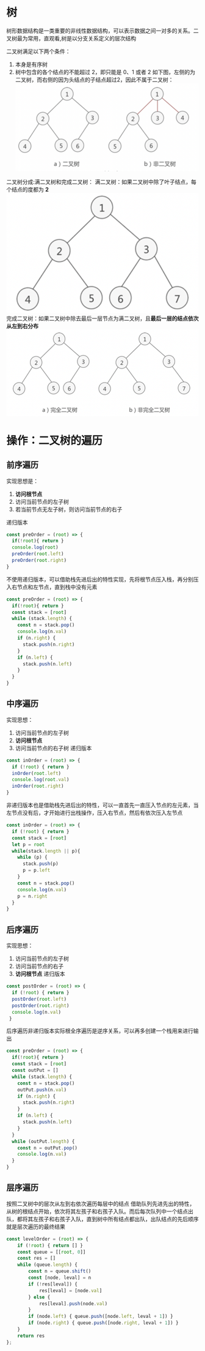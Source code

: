 
# 树
树形数据结构是一类重要的非线性数据结构，可以表示数据之间一对多的关系。二叉树最为常用，直观看,树是以分支关系定义的层次结构

二叉树满足以下两个条件：  
1. 本身是有序树
2. 树中包含的各个结点的不能超过 2，即只能是 0、1 或者 2
如下图，左侧的为二叉树，而右侧的因为头结点的子结点超过2，因此不属于二叉树：
![树](../img/tree.png)

二叉树分成:满二叉树和完成二叉树：
满二叉树：如果二叉树中除了叶子结点，每个结点的度都为 **2**
![树](../img/treefull.png)
完成二叉树：如果二叉树中除去最后一层节点为满二叉树，且**最后一层的结点依次从左到右分布**
![树](../img/treefin.png)

# 操作：二叉树的遍历
## 前序遍历
实现思想是：
1. **访问根节点**
2. 访问当前节点的左子树
3. 若当前节点无左子树，则访问当前节点的右子

递归版本  
```js
const preOrder = (root) => {
  if(!root){ return }
  console.log(root)
  preOrder(root.left)
  preOrder(root.right)
}
```
不使用递归版本，可以借助栈先进后出的特性实现，先将根节点压入栈，再分别压入右节点和左节点，直到栈中没有元素
```js
const preOrder = (root) => {
  if(!root){ return }
  const stack = [root]
  while (stack.length) {
    const n = stack.pop()
    console.log(n.val)
    if (n.right) {
      stack.push(n.right)
    }
    if (n.left) {
      stack.push(n.left)
    }
  }
}
```
## 中序遍历
实现思想：
1. 访问当前节点的左子树
2. **访问根节点**
3. 访问当前节点的右子树
递归版本
```js
const inOrder = (root) => {
  if (!root) { return }
  inOrder(root.left)
  console.log(root.val)
  inOrder(root.right)
}
```
非递归版本也是借助栈先进后出的特性，可以一直首先一直压入节点的左元素，当左节点没有后，才开始进行出栈操作，压入右节点，然后有依次压入左节点
```js
const inOrder = (root) => {
  if (!root) { return }
  const stack = [root]
  let p = root
  while(stack.length || p){
    while (p) {
      stack.push(p)
      p = p.left
    }
    const n = stack.pop()
    console.log(n.val)
    p = n.right
  }
}
```
## 后序遍历
实现思想：
1. 访问当前节点的左子树
2. 访问当前节点的右子
3. **访问根节点**
递归版本
```js
const postOrder = (root) => {
  if (!root) { return }
  postOrder(root.left)
  postOrder(root.right)
  console.log(n.val)
 }
```
后序遍历非递归版本实际根全序遍历是逆序关系，可以再多创建一个栈用来进行输出
```js
const preOrder = (root) => {
  if(!root){ return }
  const stack = [root]
  const outPut = []
  while (stack.length) {
    const n = stack.pop()
    outPut.push(n.val)
    if (n.right) {
      stack.push(n.right)
    }
    if (n.left) {
      stack.push(n.left)
    }
  }
  while (outPut.length) {
    const n = outPut.pop()
    console.log(n.val)
  }
}
```
## 层序遍历
按照二叉树中的层次从左到右依次遍历每层中的结点
借助队列先进先出的特性，从树的根结点开始，依次将其左孩子和右孩子入队。而后每次队列中一个结点出队，都将其左孩子和右孩子入队，直到树中所有结点都出队，出队结点的先后顺序就是层次遍历的最终结果
```js
const levelOrder = (root) => {
    if (!root) { return [] }
    const queue = [[root, 0]]
    const res = []
    while (queue.length) {
        const n = queue.shift()
        const [node, leval] = n
        if (!res[leval]) {
            res[leval] = [node.val]
        } else {
            res[leval].push(node.val)
        }
        if (node.left) { queue.push([node.left, leval + 1]) }
        if (node.right) { queue.push([node.right, leval + 1]) }
    }
    return res
};
```